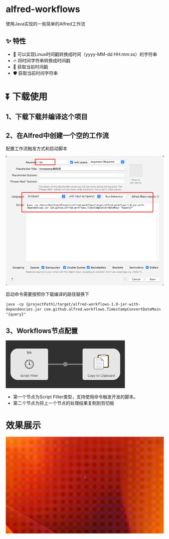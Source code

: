 # alfred-workflows

使用Java实现的一些简单的Alfred工作流

## ✨ 特性
- 🌈  可以实现Linux时间戳转换成时间（yyyy-MM-dd HH:mm:ss）的字符串
- 🔥  将时间字符串转换成时间戳
- 🎁  获取当前时间戳
- 🛡  获取当前时间字符串

# ⏬ 下载使用

## 1、下载下载并编译这个项目

## 2、在Alfred中创建一个空的工作流

配置工作流触发方式和启动脚本

![image.png](./static/config.png)

启动命令需要按照你下载编译的路径替换下

```shell
java -cp {projectPath}/target/alfred-workflows-1.0-jar-with-dependencies.jar com.github.alfred.workflows.TimestampConvertDateMain "{query}"
```

## 3、Workflows节点配置
![img.png](./static/node-config.png)

* 第一个节点为Script Filter类型，支持使用命令触发开发的脚本。
* 第二个节点为将上一个节点的处理结果复制到剪切板

# 效果展示
![img.png](./static/show-gif.png)